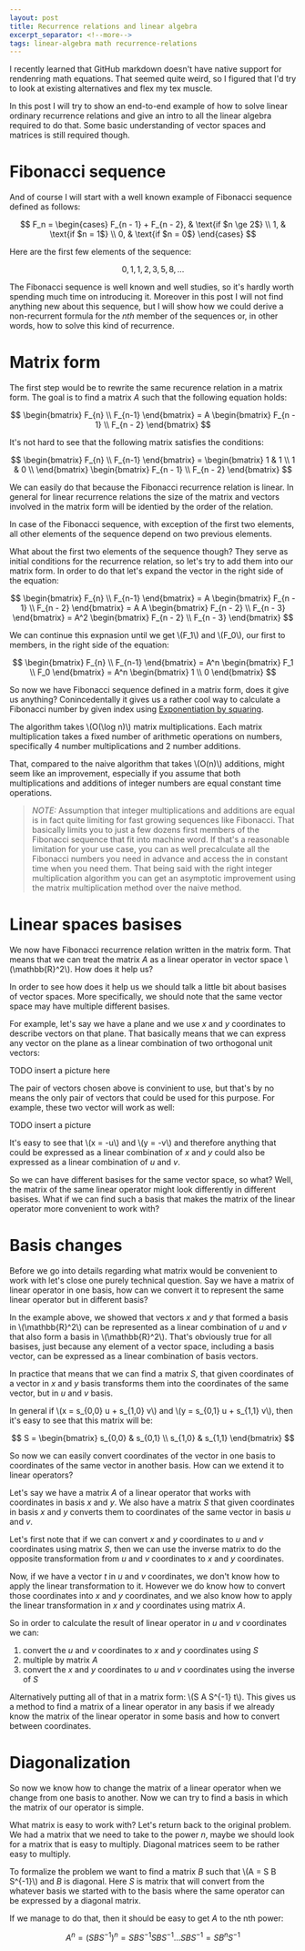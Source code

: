 ```yaml
---
layout: post
title: Recurrence relations and linear algebra
excerpt_separator: <!--more-->
tags: linear-algebra math recurrence-relations
---
```

[Exponentiation by squaring]: https://en.wikipedia.org/wiki/Exponentiation_by_squaring "Exponentiation by squaring"

I recently learned that GitHub markdown doesn't have native support for
rendenring math equations. That seemed quite weird, so I figured that I'd try
to look at existing alternatives and flex my tex muscle.

In this post I will try to show an end-to-end example of how to solve linear
ordinary recurrence relations and give an intro to all the linear algebra
required to do that. Some basic understanding of vector spaces and matrices is
still required though.

<!--more-->

# Fibonacci sequence

And of course I will start with a well known example of Fibonacci sequence
defined as follows:

$$
  F_n =
  \begin{cases}
    F_{n - 1} + F_{n - 2}, & \text{if $n \ge 2$} \\
    1, & \text{if $n = 1$} \\
    0, & \text{if $n = 0$}
  \end{cases}
$$

Here are the first few elements of the sequence:

$$
  0, 1, 1, 2, 3, 5, 8, \ldots
$$

The Fibonacci sequence is well known and well studies, so it's hardly worth
spending much time on introducing it. Moreover in this post I will not find
anything new about this sequence, but I will show how we could derive a
non-recurrent formula for the *nth* member of the sequences or, in other words,
how to solve this kind of recurrence.

# Matrix form

The first step would be to rewrite the same recurence relation in a matrix
form. The goal is to find a matrix *A* such that the following equation holds:

$$
  \begin{bmatrix}
    F_{n} \\
    F_{n-1}
  \end{bmatrix} =
  A
  \begin{bmatrix}
    F_{n - 1} \\
    F_{n - 2}
  \end{bmatrix}
$$

It's not hard to see that the following matrix satisfies the conditions:

$$
  \begin{bmatrix}
    F_{n} \\
    F_{n-1}
  \end{bmatrix} =
  \begin{bmatrix}
    1 & 1 \\
    1 & 0 \\
  \end{bmatrix}
  \begin{bmatrix}
    F_{n - 1} \\
    F_{n - 2}
  \end{bmatrix}
$$

We can easily do that because the Fibonacci recurrence relation is linear. In
general for linear recurrence relations the size of the matrix and vectors
involved in the matrix form will be identied by the order of the relation.

In case of the Fibonacci sequence, with exception of the first two elements,
all other elements of the sequence depend on two previous elements.

What about the first two elements of the sequence though? They serve as initial
conditions for the recurrence relation, so let's try to add them into our
matrix form. In order to do that let's expand the vector in the right side of
the equation:

$$
  \begin{bmatrix}
    F_{n} \\
    F_{n-1}
  \end{bmatrix} =
  A
  \begin{bmatrix}
    F_{n - 1} \\
    F_{n - 2}
  \end{bmatrix} =
  A
  A
  \begin{bmatrix}
    F_{n - 2} \\
    F_{n - 3}
  \end{bmatrix} =
  A^2
  \begin{bmatrix}
    F_{n - 2} \\
    F_{n - 3}
  \end{bmatrix}
$$

We can continue this expnasion until we get \\(F_1\\) and \\(F_0\\), our first
to members, in the right side of the equation:

$$
  \begin{bmatrix}
    F_{n} \\
    F_{n-1}
  \end{bmatrix} =
  A^n
  \begin{bmatrix}
    F_1 \\
    F_0
  \end{bmatrix} =
  A^n
  \begin{bmatrix}
    1 \\
    0
  \end{bmatrix}
$$

So now we have Fibonacci sequence defined in a matrix form, does it give us
anything? Conincedentally it gives us a rather cool way to calculate a
Fibonacci number by given index using [Exponentiation by squaring].

The algorithm takes \\(O(\log n)\\) matrix multiplications. Each matrix
multiplication takes a fixed number of arithmetic operations on numbers,
specifically 4 number multiplications and 2 number additions.

That, compared to the naive algorithm that takes \\(O(n)\\) additions, might
seem like an improvement, especially if you assume that both multiplications
and additions of integer numbers are equal constant time operations.

> *NOTE:* Assumption that integer multiplications and additions are equal is
  in fact quite limiting for fast growing sequences like Fibonacci. That
  basically limits you to just a few dozens first members of the Fibonacci
  sequence that fit into machine word. If that's a reasonable limitation for
  your use case, you can as well precalculate all the Fibonacci numbers you
  need in advance and access the in constant time when you need them. That
  being said with the right integer multiplication algorithm you can get an
  asymptotic improvement using the matrix multiplication method over the naive
  method.

# Linear spaces basises

We now have Fibonacci recurrence relation written in the matrix form. That
means that we can treat the matrix *A* as a linear operator in vector space
\\(\mathbb{R}^2\\). How does it help us?

In order to see how does it help us we should talk a little bit about basises
of vector spaces. More specifically, we should note that the same vector space
may have multiple different basises.

For example, let's say we have a plane and we use *x* and *y* coordinates to
describe vectors on that plane. That basically means that we can express any
vector on the plane as a linear combination of two orthogonal unit vectors:

TODO insert a picture here

The pair of vectors chosen above is convinient to use, but that's by no means
the only pair of vectors that could be used for this purpose. For example,
these two vector will work as well:

TODO insert a picture

It's easy to see that \\(x = -u\\) and \\(y = -v\\) and therefore anything that
could be expressed as a linear combination of *x* and *y* could also be
expressed as a linear combination of *u* and *v*.

So we can have different basises for the same vector space, so what? Well, the
matrix of the same linear operator might look differently in different basises.
What if we can find such a basis that makes the matrix of the linear operator
more convenient to work with?

# Basis changes

Before we go into details regarding what matrix would be convenient to work
with let's close one purely technical question. Say we have a matrix of linear
operator in one basis, how can we convert it to represent the same linear
operator but in different basis?

In the example above, we showed that vectors *x* and *y* that formed a basis
in \\(\mathbb{R}^2\\) can be represented as a linear combination of *u* and
*v* that also form a basis in \\(\mathbb{R}^2\\). That's obviously true for
all basises, just because any element of a vector space, including a basis
vector, can be expressed as a linear combination of basis vectors.

In practice that means that we can find a matrix *S*, that given coordinates of
a vector in *x* and *y* basis transforms them into the coordinates of the same
vector, but in *u* and *v* basis.

In general if \\(x = s_{0,0} u + s_{1,0} v\\) and
\\(y = s_{0,1} u + s_{1,1} v\\), then it's easy to see that this matrix will
be:

$$
  S =
  \begin{bmatrix}
    s_{0,0} & s_{0,1} \\
    s_{1,0} & s_{1,1}
  \end{bmatrix}
$$

So now we can easily convert coordinates of the vector in one basis to
coordinates of the same vector in another basis. How can we extend it to linear
operators?

Let's say we have a matrix *A* of a linear operator that works with coordinates
in basis *x* and *y*. We also have a matrix *S* that given coordinates in basis
*x* and *y* converts them to coordinates of the same vector in basis *u* and
*v*.

Let's first note that if we can convert *x* and *y* coordinates to *u* and *v*
coordinates using matrix *S*, then we can use the inverse matrix to do the
opposite transformation from *u* and *v* coordinates to *x* and *y*
coordinates.

Now, if we have a vector *t* in *u* and *v* coordinates, we don't know how to
apply the linear transformation to it. However we do know how to convert those
coordinates into *x* and *y* coordinates, and we also know how to apply the
linear transformation in *x* and *y* coordinates using matrix *A*.

So in order to calculate the result of linear operator in *u* and *v*
coordinates we can:

1. convert the *u* and *v* coordinates to *x* and *y* coordinates using *S*
2. multiple by matrix *A*
3. convert the *x* and *y* coordinates to *u* and *v* coordinates using the
   inverse of *S*

Alternatively putting all of that in a matrix form: \\(S A S^{-1} t\\). This
gives us a method to find a matrix of a linear operator in any basis if we
already know the matrix of the linear operator in some basis and how to
convert between coordinates.

# Diagonalization

So now we know how to change the matrix of a linear operator when we change
from one basis to another. Now we can try to find a basis in which the matrix
of our operator is simple.

What matrix is easy to work with? Let's return back to the original problem.
We had a matrix that we need to take to the power *n*, maybe we should look for
a matrix that is easy to multiply. Diagonal matrices seem to be rather easy to
multiply.

To formalize the problem we want to find a matrix *B* such that
\\(A = S B S^{-1}\\) and *B* is diagonal. Here *S* is matrix that will convert
from the whatever basis we started with to the basis where the same operator
can be expressed by a diagonal matrix.

If we manage to do that, then it should be easy to get *A* to the nth power:

$$
A^n = (S B S^{-1})^n = S B S^{-1} S B S^{-1} \ldots S B S^{-1} = S B^n S^{-1}
$$

